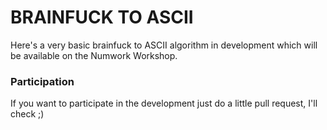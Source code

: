 # BRAINFUCK TO ASCII

Here's a very basic brainfuck to ASCII algorithm in development which will be available on the Numwork Workshop.

### Participation
If you want to participate in the development just do a little pull request, I'll check ;)
